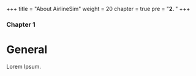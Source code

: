 +++
title = "About AirlineSim"
weight = 20
chapter = true
pre = "<b>2. </b>"
+++

### Chapter 1

# General

Lorem Ipsum.